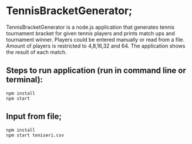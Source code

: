 # TennisBracketGenerator;

TennisBracketGenerator is a node.js application that generates tennis tournament bracket for given tennis players and prints match ups and tournament winner.
Players could be entered manually or read from a file.
Amount of players is restricted to 4,8,16,32 and 64.
The application shows the result of each match.

## Steps to run application (run in command line or terminal):

```
npm install
npm start
```

## Input from file;

```
npm install
npm start teniseri.csv
```
